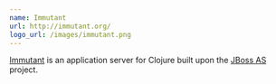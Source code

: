 ```yaml
---
name: Immutant
url: http://immutant.org/
logo_url: /images/immutant.png
---
```


[Immutant](#{page.url}) is an application server for Clojure 
built upon the [JBoss AS](http://jboss.org/jbossas) project.

